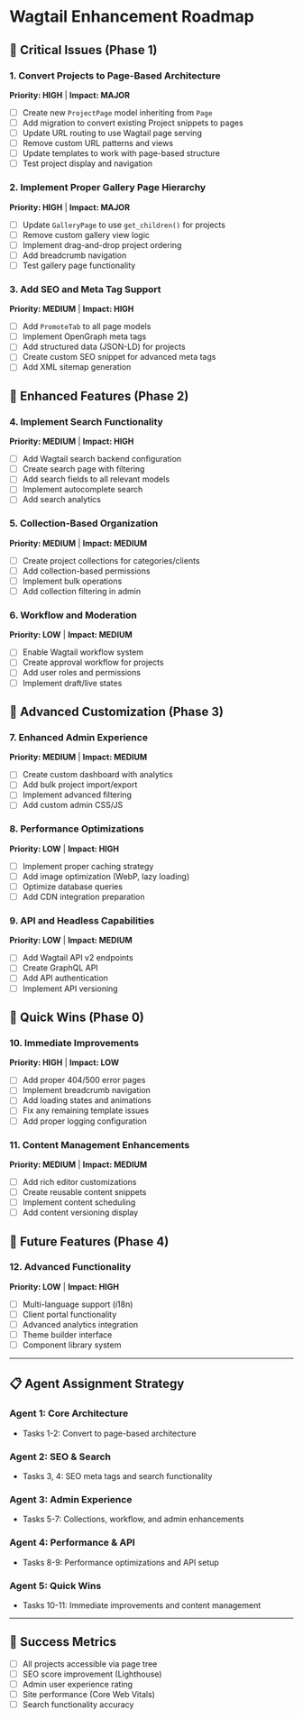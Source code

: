 # Wagtail Enhancement Roadmap

## 🚨 **Critical Issues (Phase 1)**

### 1. Convert Projects to Page-Based Architecture
**Priority: HIGH** | **Impact: MAJOR**
- [ ] Create new `ProjectPage` model inheriting from `Page`
- [ ] Add migration to convert existing Project snippets to pages
- [ ] Update URL routing to use Wagtail page serving
- [ ] Remove custom URL patterns and views
- [ ] Update templates to work with page-based structure
- [ ] Test project display and navigation

### 2. Implement Proper Gallery Page Hierarchy
**Priority: HIGH** | **Impact: MAJOR**
- [ ] Update `GalleryPage` to use `get_children()` for projects
- [ ] Remove custom gallery view logic
- [ ] Implement drag-and-drop project ordering
- [ ] Add breadcrumb navigation
- [ ] Test gallery page functionality

### 3. Add SEO and Meta Tag Support
**Priority: MEDIUM** | **Impact: HIGH**
- [ ] Add `PromoteTab` to all page models
- [ ] Implement OpenGraph meta tags
- [ ] Add structured data (JSON-LD) for projects
- [ ] Create custom SEO snippet for advanced meta tags
- [ ] Add XML sitemap generation

## 🎯 **Enhanced Features (Phase 2)**

### 4. Implement Search Functionality
**Priority: MEDIUM** | **Impact: HIGH**
- [ ] Add Wagtail search backend configuration
- [ ] Create search page with filtering
- [ ] Add search fields to all relevant models
- [ ] Implement autocomplete search
- [ ] Add search analytics

### 5. Collection-Based Organization
**Priority: MEDIUM** | **Impact: MEDIUM**
- [ ] Create project collections for categories/clients
- [ ] Add collection-based permissions
- [ ] Implement bulk operations
- [ ] Add collection filtering in admin

### 6. Workflow and Moderation
**Priority: LOW** | **Impact: MEDIUM**
- [ ] Enable Wagtail workflow system
- [ ] Create approval workflow for projects
- [ ] Add user roles and permissions
- [ ] Implement draft/live states

## 🎨 **Advanced Customization (Phase 3)**

### 7. Enhanced Admin Experience
**Priority: MEDIUM** | **Impact: MEDIUM**
- [ ] Create custom dashboard with analytics
- [ ] Add bulk project import/export
- [ ] Implement advanced filtering
- [ ] Add custom admin CSS/JS

### 8. Performance Optimizations
**Priority: LOW** | **Impact: HIGH**
- [ ] Implement proper caching strategy
- [ ] Add image optimization (WebP, lazy loading)
- [ ] Optimize database queries
- [ ] Add CDN integration preparation

### 9. API and Headless Capabilities
**Priority: LOW** | **Impact: MEDIUM**
- [ ] Add Wagtail API v2 endpoints
- [ ] Create GraphQL API
- [ ] Add API authentication
- [ ] Implement API versioning

## 🔧 **Quick Wins (Phase 0)**

### 10. Immediate Improvements
**Priority: HIGH** | **Impact: LOW**
- [ ] Add proper 404/500 error pages
- [ ] Implement breadcrumb navigation
- [ ] Add loading states and animations
- [ ] Fix any remaining template issues
- [ ] Add proper logging configuration

### 11. Content Management Enhancements
**Priority: MEDIUM** | **Impact: MEDIUM**
- [ ] Add rich editor customizations
- [ ] Create reusable content snippets
- [ ] Implement content scheduling
- [ ] Add content versioning display

## 🌟 **Future Features (Phase 4)**

### 12. Advanced Functionality
**Priority: LOW** | **Impact: HIGH**
- [ ] Multi-language support (i18n)
- [ ] Client portal functionality
- [ ] Advanced analytics integration
- [ ] Theme builder interface
- [ ] Component library system

---

## 📋 **Agent Assignment Strategy**

### Agent 1: Core Architecture
- Tasks 1-2: Convert to page-based architecture

### Agent 2: SEO & Search
- Tasks 3, 4: SEO meta tags and search functionality

### Agent 3: Admin Experience
- Tasks 5-7: Collections, workflow, and admin enhancements

### Agent 4: Performance & API
- Tasks 8-9: Performance optimizations and API setup

### Agent 5: Quick Wins
- Tasks 10-11: Immediate improvements and content management

---

## 🎯 **Success Metrics**
- [ ] All projects accessible via page tree
- [ ] SEO score improvement (Lighthouse)
- [ ] Admin user experience rating
- [ ] Site performance (Core Web Vitals)
- [ ] Search functionality accuracy